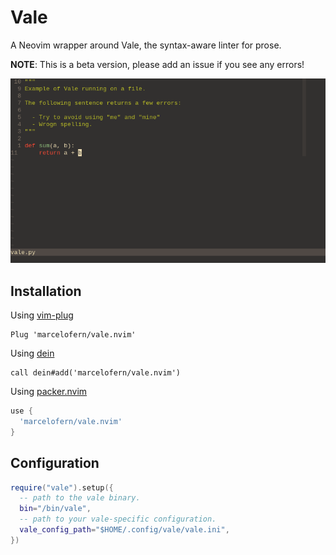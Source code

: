 # Vale

A Neovim wrapper around Vale, the syntax-aware linter for prose.

**NOTE**: This is a beta version, please add an issue if you see any errors!

![demo](static/vale_demo.gif)

## Installation

Using [vim-plug](https://github.com/junegunn/vim-plug)

```viml
Plug 'marcelofern/vale.nvim'
```

Using [dein](https://github.com/Shougo/dein.vim)

```viml
call dein#add('marcelofern/vale.nvim')
```

Using [packer.nvim](https://github.com/wbthomason/packer.nvim)

```lua
use {
  'marcelofern/vale.nvim'
}
```

## Configuration

```lua
require("vale").setup({
  -- path to the vale binary.
  bin="/bin/vale",
  -- path to your vale-specific configuration.
  vale_config_path="$HOME/.config/vale/vale.ini",
})
```

